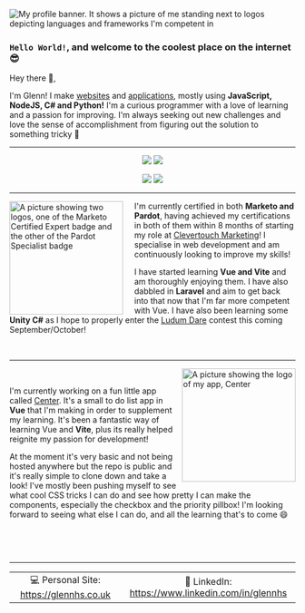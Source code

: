 ![My profile banner. It shows a picture of me standing next to logos depicting languages and frameworks I'm competent in](https://glennhs.co.uk/assets/images/GithubBanner.png "Hey look! It's me!")

### `Hello World!`, and welcome to the coolest place on the internet 😎

Hey there 👋,

I'm Glenn!</span> I make [websites](https://glennhs.co.uk) and [applications](https://github.com/GlennHS/AEtherSlay), mostly using **JavaScript, NodeJS, C# and Python!** I'm a curious programmer with a love of learning and a passion for improving. I'm always seeking out new challenges and love the sense of accomplishment from figuring out the solution to something tricky 💪

<!-- TODO: Add Spotify "Now Playing:" seen here: https://www.youtube.com/watch?v=n6d4KHSKqGk&t=593s  -->

----

<!-- <p align="center">
  <a href="https://github.com/glennhs"><img src="https://github-readme-stats-xi-beryl.vercel.app/api?username=glennhs&theme=synthwave"/></a>
</p> -->

<!-- TODO: Do something fancier with these cards -->

<p align="center">
<a href="https://github.com/glennhs/aetherslay"><img src="https://github-readme-stats-xi-beryl.vercel.app/api/pin?repo=aetherslay&username=glennhs&theme=synthwave" /></a>
<a href="https://github.com/glennhs/Vue-Center"><img src="https://github-readme-stats-xi-beryl.vercel.app/api/pin?repo=Vue-Center&username=glennhs&theme=synthwave" /></a>
</p>

<p align="center">
<a href="https://github.com/glennhs/Scrum-Helper"><img src="https://github-readme-stats-xi-beryl.vercel.app/api/pin?repo=Scrum-Helper&username=glennhs&theme=synthwave" /></a>
<a href="https://github.com/glennhs/Programming-Challenges"><img src="https://github-readme-stats-xi-beryl.vercel.app/api/pin?repo=Programming-Challenges&username=glennhs&theme=synthwave" /></a>
</p>

----

<img align="left" width="200" height="200" alt="A picture showing two logos, one of the Marketo Certified Expert badge and the other of the Pardot Specialist badge" src="https://glennhs.co.uk/assets/images/MCEandPS.png" style="width: 200px; margin-right: 20px" />

I'm currently certified in both **Marketo and Pardot**, having achieved my certifications in both of them within 8 months of starting my role at [Clevertouch Marketing](https://clever-touch.com)! I specialise in web development and am continuously looking to improve my skills!

I have started learning **Vue and Vite** and am thoroughly enjoying them. I have also dabbled in **Laravel** and aim to get back into that now that I'm far more competent with Vue. I have also been learning some **Unity C#** as I hope to properly enter the [Ludum Dare](https://ldjam.com) contest this coming September/October!

&nbsp;

----

<img align="right" width="200" alt="A picture showing the logo of my app, Center" src="https://glennhs.co.uk/assets/images/center-logo-transparent-tagline.png" style="width: 200px;" />

&nbsp;

I'm currently working on a fun little app called [Center](https://github.com/GlennHS/Vue-Center). It's a small to do list app in **Vue** that I'm making in order to supplement my learning. It's been a fantastic way of learning Vue and **Vite**, plus its really helped reignite my passion for development!

At the moment it's very basic and not being hosted anywhere but the repo is public and it's really simple to clone down and take a look! I've mostly been pushing myself to see what cool CSS tricks I can do and see how pretty I can make the components, especially the checkbox and the priority pillbox! I'm looking forward to seeing what else I can do, and all the learning that's to come 😄

&nbsp;

&nbsp;

----
<!-- You can't stop me from styling your READMEs GitHub, I've made emails for Outlook 2007 and 2016. I've seen hell -->
<div align="center">
<table>
  <tr>
    <td width="500px" align="center">💻 Personal Site: <a href="https://glennhs.co.uk">https://glennhs.co.uk</a></td>
    <td width="500px" align="center">🔗 LinkedIn: <a href="https://www.linkedin.com/in/glennhs">https://www.linkedin.com/in/glennhs</a></td>
  </tr>
</table>
</div>
